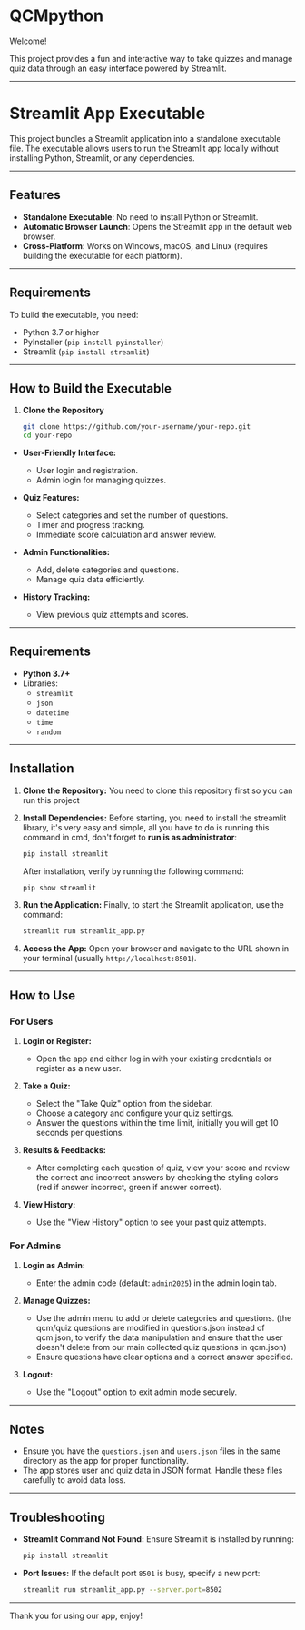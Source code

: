 # QCMpython

Welcome! 

This project provides a fun and interactive way to take quizzes and manage quiz data through an easy interface powered by Streamlit.

---
# Streamlit App Executable

This project bundles a Streamlit application into a standalone executable file. The executable allows users to run the Streamlit app locally without installing Python, Streamlit, or any dependencies.

---

## Features

- **Standalone Executable**: No need to install Python or Streamlit.
- **Automatic Browser Launch**: Opens the Streamlit app in the default web browser.
- **Cross-Platform**: Works on Windows, macOS, and Linux (requires building the executable for each platform).

---

## Requirements

To build the executable, you need:

- Python 3.7 or higher
- PyInstaller (`pip install pyinstaller`)
- Streamlit (`pip install streamlit`)

---

## How to Build the Executable

1. **Clone the Repository**

   ```bash
   git clone https://github.com/your-username/your-repo.git
   cd your-repo

- **User-Friendly Interface:**
  - User login and registration.
  - Admin login for managing quizzes.

- **Quiz Features:**
  - Select categories and set the number of questions.
  - Timer and progress tracking.
  - Immediate score calculation and answer review.

- **Admin Functionalities:**
  - Add, delete categories and questions.
  - Manage quiz data efficiently.

- **History Tracking:**
  - View previous quiz attempts and scores.

---

## Requirements

- **Python 3.7+**
- Libraries:
  - `streamlit`
  - `json`
  - `datetime`
  - `time`
  - `random`

---

## Installation

1. **Clone the Repository:**
   You need to clone this repository first so you can run this project

2. **Install Dependencies:**
   Before starting, you need to install the streamlit library, it's very easy and simple, all you have to do is running this command in cmd, don't forget to **run is as administrator**:
   ```bash
   pip install streamlit
   ```
   After installation, verify by running the following command:
   ```bash
   pip show streamlit
   ```

3. **Run the Application:**
   Finally, to start the Streamlit application, use the command:
   ```bash
   streamlit run streamlit_app.py
   ```

4. **Access the App:**
   Open your browser and navigate to the URL shown in your terminal (usually `http://localhost:8501`).

---

## How to Use

### For Users

1. **Login or Register:**
   - Open the app and either log in with your existing credentials or register as a new user.

2. **Take a Quiz:**
   - Select the "Take Quiz" option from the sidebar.
   - Choose a category and configure your quiz settings.
   - Answer the questions within the time limit, initially you will get 10 seconds per questions.

3. **Results & Feedbacks:**
   - After completing each question of quiz, view your score and review the correct and incorrect answers by checking the styling colors (red if answer incorrect, green if answer correct).

4. **View History:**
   - Use the "View History" option to see your past quiz attempts.

### For Admins

1. **Login as Admin:**
   - Enter the admin code (default: `admin2025`) in the admin login tab.

2. **Manage Quizzes:**
   - Use the admin menu to add or delete categories and questions. (the qcm/quiz questions are modified in questions.json instead of qcm.json, to verify the data manipulation and ensure that the user doesn't delete from our main collected quiz questions in qcm.json)
   - Ensure questions have clear options and a correct answer specified.

3. **Logout:**
   - Use the "Logout" option to exit admin mode securely.

---

## Notes

- Ensure you have the `questions.json` and `users.json` files in the same directory as the app for proper functionality.
- The app stores user and quiz data in JSON format. Handle these files carefully to avoid data loss.

---

## Troubleshooting

- **Streamlit Command Not Found:** Ensure Streamlit is installed by running:
  ```bash
  pip install streamlit
  ```

- **Port Issues:** If the default port `8501` is busy, specify a new port:
  ```bash
  streamlit run streamlit_app.py --server.port=8502
  ```

---

Thank you for using our app, enjoy!
